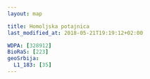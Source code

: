 ```yaml
---
layout: map

title: Homoljska potajnica
last_modified_at: 2018-05-21T19:19:12+02:00

WDPA: [328912]
BioRaS: [223]
geoSrbija:
  L1_183: [35]
---
```

